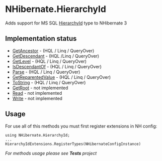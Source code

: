 # NHibernate.HierarchyId

Adds support for MS SQL [HierarchyId](http://msdn.microsoft.com/library/bb677290.aspx) type to NHibernate 3

## Implementation status

* [GetAncestor](http://msdn.microsoft.com/library/bb677202.aspx) - (HQL / Linq / QueryOver)
* [GetDescendant](http://msdn.microsoft.com/library/bb677209.aspx) - (HQL /Linq / QueryOver)
* [GetLevel](http://msdn.microsoft.com/library/bb677197.aspx) - (HQL / Linq / QueryOver)
* [IsDescendantOf](http://msdn.microsoft.com/library/bb677203.aspx) - (HQL / Linq / QueryOver)
* [Parse](http://msdn.microsoft.com/library/bb677201.aspx) - (HQL / Linq / QueryOver)
* [GetReparentedValue](http://msdn.microsoft.com/library/bb677207.aspx) - (HQL / Linq / QueryOver)
* [ToString](http://msdn.microsoft.com/library/bb677195.aspx) - (HQL / Linq / QueryOver)
* [GetRoot](http://msdn.microsoft.com/library/bb677194.aspx) - not implemented
* [Read](http://msdn.microsoft.com/library/bb677205.aspx) - not implemented
* [Write](http://msdn.microsoft.com/library/bb677196.aspx) - not implemented


## Usage

For use all of this methods you must first register extensions in NH config:

	using NHibernate.HierarchyId;
	...
	HierarchyIdExtensions.RegisterTypes(NHibernateConfigInstance)


_For methods usage please see **Tests** project_